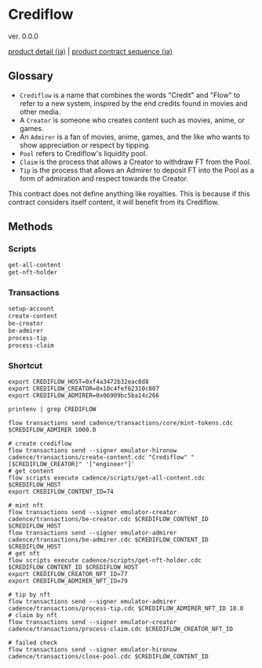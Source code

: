 # Crediflow

ver. 0.0.0

[product detail (ja)](./docs/ja/detail-ja.md) | [product contract sequence (ja)](./docs/ja/sequence-ja.md)

## Glossary

* `Crediflow` is a name that combines the words "Credit" and "Flow" to refer to a new system, inspired by the end credits found in movies and other media.
* A `Creator` is someone who creates content such as movies, anime, or games.
* An `Admirer` is a fan of movies, anime, games, and the like who wants to show appreciation or respect by tipping.
* `Pool` refers to Crediflow's liquidity pool.
* `Claim` is the process that allows a Creator to withdraw FT from the Pool.
* `Tip` is the process that allows an Admirer to deposit FT into the Pool as a form of admiration and respect towards the Creator.

This contract does not define anything like royalties. This is because if this contract considers itself content, it will benefit from its Crediflow.

## Methods

### Scripts

```txt
get-all-content
get-nft-holder
```

### Transactions

```txt
setup-account
create-content
be-creator
be-admirer
process-tip
process-claim
```

### Shortcut

```shell
export CREDIFLOW_HOST=0xf4a3472b32eac8d8
export CREDIFLOW_CREATOR=0x10c4fef62310c807
export CREDIFLOW_ADMIRER=0x06909bc5ba14c266

printenv | grep CREDIFLOW
```

```shell
flow transactions send cadence/transactions/core/mint-tokens.cdc $CREDIFLOW_ADMIRER 1000.0
```

```shell
# create crediflow
flow transactions send --signer emulator-hironow cadence/transactions/create-content.cdc "Crediflow" "[$CREDIFLOW_CREATOR]" '["engineer"]'
# get content
flow scripts execute cadence/scripts/get-all-content.cdc $CREDIFLOW_HOST
export CREDIFLOW_CONTENT_ID=74

# mint nft
flow transactions send --signer emulator-creator cadence/transactions/be-creator.cdc $CREDIFLOW_CONTENT_ID $CREDIFLOW_HOST
flow transactions send --signer emulator-admirer cadence/transactions/be-admirer.cdc $CREDIFLOW_CONTENT_ID $CREDIFLOW_HOST
# get nft
flow scripts execute cadence/scripts/get-nft-holder.cdc $CREDIFLOW_CONTENT_ID $CREDIFLOW_HOST
export CREDIFLOW_CREATOR_NFT_ID=77
export CREDIFLOW_ADMIRER_NFT_ID=79

# tip by nft
flow transactions send --signer emulator-admirer cadence/transactions/process-tip.cdc $CREDIFLOW_ADMIRER_NFT_ID 10.0
# claim by nft
flow transactions send --signer emulator-creator cadence/transactions/process-claim.cdc $CREDIFLOW_CREATOR_NFT_ID

# failed check
flow transactions send --signer emulator-hironow cadence/transactions/close-pool.cdc $CREDIFLOW_CONTENT_ID
```
 